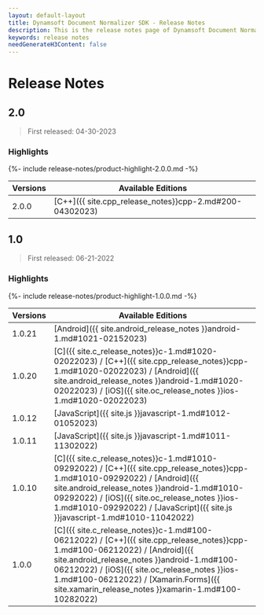 ```yaml
---
layout: default-layout
title: Dynamsoft Document Normalizer SDK - Release Notes
description: This is the release notes page of Dynamsoft Document Normalizer.
keywords: release notes
needGenerateH3Content: false
---
```


# Release Notes

## 2.0

> First released: 04-30-2023

### Highlights

{%- include release-notes/product-highlight-2.0.0.md -%}

| Versions | Available Editions |
| -------- | ------------------ |
| 2.0.0   | [C++]({{ site.cpp_release_notes}}cpp-2.md#200-04302023) |

## 1.0

> First released: 06-21-2022

### Highlights

{%- include release-notes/product-highlight-1.0.0.md -%}

| Versions | Available Editions                                                                                                                                                                                                                                                                                                        |
| -------- | ------------------------------------------------------------------------------------------------------------------------------------------------------------------------------------------------------------------------------------------------------------------------------------------------------------------------- |
| 1.0.21   | [Android]({{ site.android_release_notes }}android-1.md#1021-02152023)                                                                                                                                                                                                                                                     |
| 1.0.20   | [C]({{ site.c_release_notes}}c-1.md#1020-02022023) / [C++]({{ site.cpp_release_notes}}cpp-1.md#1020-02022023) / [Android]({{ site.android_release_notes }}android-1.md#1020-02022023) / [iOS]({{ site.oc_release_notes }}ios-1.md#1020-02022023)                                                                          |
| 1.0.12   | [JavaScript]({{ site.js }}javascript-1.md#1012-01052023)                                                                                                                                                                                                                                                          |
| 1.0.11   | [JavaScript]({{ site.js }}javascript-1.md#1011-11302022)                                                                                                                                                                                                                                                          |
| 1.0.10   | [C]({{ site.c_release_notes}}c-1.md#1010-09292022) / [C++]({{ site.cpp_release_notes}}cpp-1.md#1010-09292022) / [Android]({{ site.android_release_notes }}android-1.md#1010-09292022) / [iOS]({{ site.oc_release_notes }}ios-1.md#1010-09292022) / [JavaScript]({{ site.js }}javascript-1.md#1010-11042022)       |
| 1.0.0    | [C]({{ site.c_release_notes}}c-1.md#100-06212022) / [C++]({{ site.cpp_release_notes}}cpp-1.md#100-06212022) / [Android]({{ site.android_release_notes }}android-1.md#100-06212022) / [iOS]({{ site.oc_release_notes }}ios-1.md#100-06212022) / [Xamarin.Forms]({{ site.xamarin_release_notes }}xamarin-1.md#100-10282022) |
